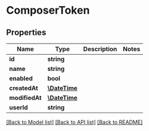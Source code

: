 # ComposerToken

## Properties
Name | Type | Description | Notes
------------ | ------------- | ------------- | -------------
**id** | **string** |  | 
**name** | **string** |  | 
**enabled** | **bool** |  | 
**createdAt** | [**\DateTime**](\DateTime.md) |  | 
**modifiedAt** | [**\DateTime**](\DateTime.md) |  | 
**userId** | **string** |  | 

[[Back to Model list]](../../README.md#documentation-for-models) [[Back to API list]](../../README.md#documentation-for-api-endpoints) [[Back to README]](../../README.md)

